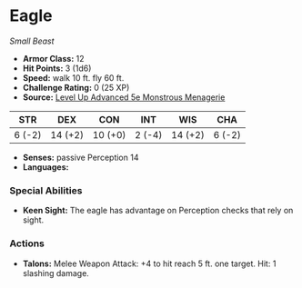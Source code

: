 # Eagle

*Small* *Beast*

- **Armor Class:** 12
- **Hit Points:** 3 (1d6)
- **Speed:** walk 10 ft. fly 60 ft.
- **Challenge Rating:** 0 (25 XP)
- **Source:** [Level Up Advanced 5e Monstrous Menagerie](https://www.levelup5e.com)

| STR | DEX | CON | INT | WIS | CHA |
| --- | --- | --- | --- | --- | --- |
| 6 (-2) | 14 (+2) | 10 (+0) | 2 (-4) | 14 (+2) | 6 (-2) |

- **Senses:** passive Perception 14
- **Languages:** 
### Special Abilities
- **Keen Sight:** The eagle has advantage on Perception checks that rely on sight.
### Actions
- **Talons:** Melee Weapon Attack: +4 to hit  reach 5 ft.  one target. Hit: 1 slashing damage.
